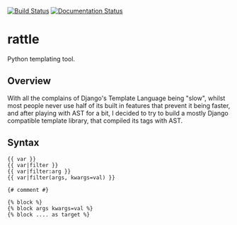 [![Build Status](https://travis-ci.org/funkybob/rattle.svg?branch=master)](https://travis-ci.org/funkybob/rattle)
[![Documentation Status](https://readthedocs.org/projects/rattle/badge/?version=latest)](https://readthedocs.org/projects/rattle/?badge=latest)

rattle
======

Python templating tool.

Overview
--------

With all the complains of Django's Template Language being "slow", whilst most
people never use half of its built in features that prevent it being faster,
and after playing with AST for a bit, I decided to try to build a mostly
Django compatible template library, that compiled its tags with AST.

Syntax
------

    {{ var }}
    {{ var|filter }}
    {{ var|filter:arg }}
    {{ var|filter(args, kwargs=val) }}

    {# comment #}

    {% block %}
    {% block args kwargs=val %}
    {% block .... as target %}
